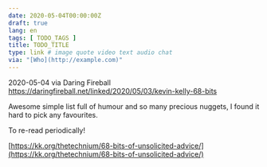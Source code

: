 ```yaml
---
date: 2020-05-04T00:00:00Z
draft: true
lang: en
tags: [ TODO_TAGS ]
title: TODO_TITLE
type: link # image quote video text audio chat
via: "[Who](http://example.com)"
---
```



2020-05-04 via Daring Fireball
https://daringfireball.net/linked/2020/05/03/kevin-kelly-68-bits

Awesome simple list full of humour and so many precious nuggets, I found it hard to pick any favourites. 

To re-read periodically!

[https://kk.org/thetechnium/68-bits-of-unsolicited-advice/](https://kk.org/thetechnium/68-bits-of-unsolicited-advice/)


